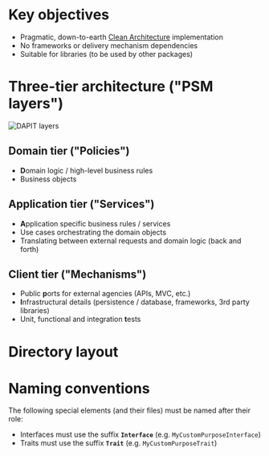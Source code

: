 # Key objectives

* Pragmatic, down-to-earth [Clean Architecture](https://8thlight.com/blog/uncle-bob/2012/08/13/the-clean-architecture.html "The Clean Architecture by Bob Martin") implementation
* No frameworks or delivery mechanism dependencies
* Suitable for libraries (to be used by other packages)

# Three-tier architecture ("PSM layers") 

![DAPIT layers](https://rawgit.com/jkphl/generator-cleanphp/master/doc/dapit-layers.svg)

## Domain tier ("Policies")

* **D**omain logic / high-level business rules
* Business objects

## Application tier ("Services")

* **A**pplication specific business rules / services
* Use cases orchestrating the domain objects
* Translating between external requests and domain logic (back and forth)

## Client tier ("Mechanisms")
* Public **p**orts for external agencies (APIs, MVC, etc.)
* **I**nfrastructural details (persistence / database, frameworks, 3rd party libraries)
* Unit, functional and integration **t**ests  


# Directory layout



# Naming conventions

The following special elements (and their files) must be named after their role:

* Interfaces must use the suffix **`Interface`** (e.g. `MyCustomPurposeInterface`)
* Traits must use the suffix **`Trait`** (e.g. `MyCustomPurposeTrait`)

